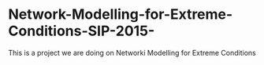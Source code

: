 # Network-Modelling-for-Extreme-Conditions-SIP-2015-
This is a project we are doing on Networki Modelling for Extreme Conditions
